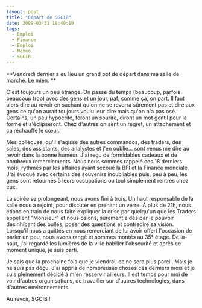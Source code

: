 ```yaml
---
layout: post
title: "Départ de SGCIB"
date: 2009-03-31 18:49:19
tags:
  - Emploi
  - Finance
  - Emploi
  - Nexeo
  - SGCIB
---
```


**Vendredi dernier a eu lieu un grand pot de départ dans ma salle de marché. Le mien.
**

C'est toujours un peu étrange. On passe du temps (beaucoup, parfois beaucoup trop) avec des gens et un jour, paf, comme ça, on part. Il faut alors dire au revoir en sachant qu'on ne se reverra sûrement pas et dire aux gens ce qu'on aurait toujours voulu leur dire mais qu'on n'a pas osé. Certains, un peu hypocrite, feront un sourire, diront un mot gentil pour la forme et s'éclipseront. Chez d'autres on sent un regret, un attachement et ça réchauffe le cœur.

Mes collègues, qu'il s'agisse des autres commandos, des traders, des sales, des assistants, des analystes et j'en oublie&#8230; sont venus me dire au revoir dans la bonne humeur. J'ai reçu de formidables cadeaux et de nombreux remerciements. Nous nous sommes rappelé ces 18 derniers mois, rythmés par les affaires ayant secoué la BFI et la Finance mondiale. J'ai évoqué avec certains des souvenirs inoubliables puis, peu à peu, les gens sont retournés à leurs occupations ou tout simplement rentrés chez eux.

La soirée se prolongeant, nous avons fini à trois. Un haut responsable de la salle nous a rejoint, pour discuter en prenant un verre. À plus de 21h, nous étions en train de nous faire expliquer la crise par quelqu'un que les Traders appellent "Monsieur" et nous osions, sûrement aidés par le pouvoir désinhibant des bulles, poser des questions et contredire sa vision. Lorsqu'il nous a quittés en nous remerciant de lui avoir offert l'occasion de parler un peu, nous avons rangé et sommes montés au 35° étage. De là-haut, j'ai regardé les lumières de la ville habiller l'obscurité et après ce moment unique, je suis parti.

Je sais que la prochaine fois que je viendrai, ce ne sera plus pareil. Mais je ne suis pas déçu. J'ai appris de nombreuses choses ces derniers mois et je suis pleinement décidé à m'en resservir ailleurs. Il est temps pour moi de voir d'autres organisations, de travailler sur d'autres technologies, dans d'autres environnements.

Au revoir, SGCIB&nbsp;!